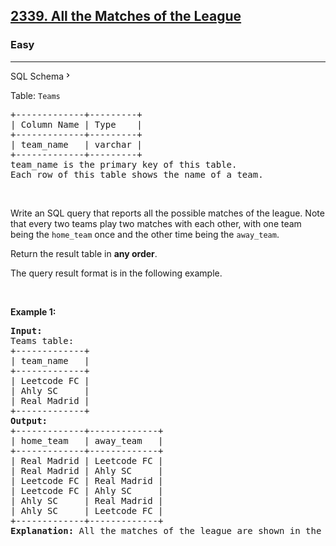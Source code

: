 <h2><a href="https://leetcode.com/problems/all-the-matches-of-the-league/">2339. All the Matches of the League</a></h2><h3>Easy</h3><hr><div class="sql-schema-wrapper__3VBi"><a class="sql-schema-link__3cEg">SQL Schema<svg viewBox="0 0 24 24" width="1em" height="1em" class="icon__1Md2"><path fill-rule="evenodd" d="M10 6L8.59 7.41 13.17 12l-4.58 4.59L10 18l6-6z"></path></svg></a></div><div><p>Table: <code>Teams</code></p>

<pre>+-------------+---------+
| Column Name | Type    |
+-------------+---------+
| team_name   | varchar |
+-------------+---------+
team_name is the primary key of this table.
Each row of this table shows the name of a team.
</pre>

<p>&nbsp;</p>

<p>Write an SQL query that reports all the possible matches of the league. Note that every two teams play two matches with each other, with one team being the&nbsp;<code>home_team</code>&nbsp;once and the other time being the&nbsp;<code>away_team</code>.&nbsp;</p>

<p>Return the result table in <strong>any order</strong>.</p>

<p>The query result format is in the following example.</p>

<p>&nbsp;</p>
<p><strong>Example 1:</strong></p>

<pre><strong>Input:</strong> 
Teams table:
+-------------+
| team_name   |
+-------------+
| Leetcode FC |
| Ahly SC     |
| Real Madrid |
+-------------+
<strong>Output:</strong> 
+-------------+-------------+
| home_team   | away_team   |
+-------------+-------------+
| Real Madrid | Leetcode FC |
| Real Madrid | Ahly SC     |
| Leetcode FC | Real Madrid |
| Leetcode FC | Ahly SC     |
| Ahly SC     | Real Madrid |
| Ahly SC     | Leetcode FC |
+-------------+-------------+
<strong>Explanation:</strong> All the matches of the league are shown in the table.
</pre>
</div>